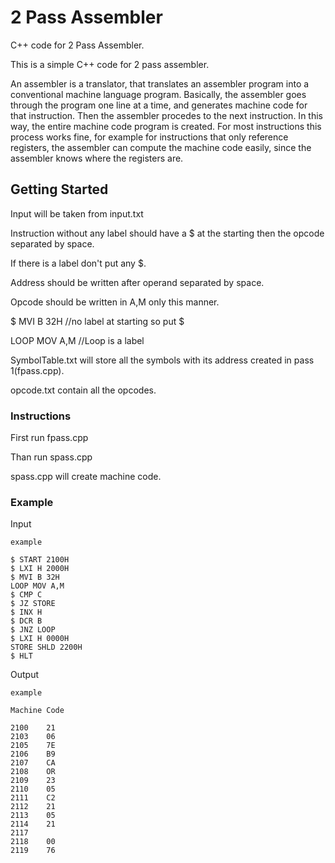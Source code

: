# 2 Pass Assembler

C++ code for 2 Pass Assembler.

This is a simple C++ code for 2 pass assembler.


An assembler is a translator, that translates an assembler program into a conventional machine language program. Basically, the assembler goes through the program one line at a time, and generates machine code for that instruction. Then the assembler procedes to the next instruction. In this way, the entire machine code program is created. For most instructions this process works fine, for example for instructions that only reference registers, the assembler can compute the machine code easily, since the assembler knows where the registers are.

## Getting Started

Input will be taken from input.txt

Instruction without any label should have a $ at the starting then the opcode separated by space.

If there is a label don't put any $.

Address should be written after operand separated by space.

Opcode should be written in A,M only this manner.

$ MVI B 32H   //no label at starting so put $

LOOP MOV A,M  //Loop is a label 


SymbolTable.txt will store all the symbols with its address created in pass 1(fpass.cpp). 

opcode.txt contain all the opcodes.


### Instructions

First run fpass.cpp

Than run spass.cpp

spass.cpp will create machine code.

### Example
Input

```
example

$ START 2100H
$ LXI H 2000H
$ MVI B 32H
LOOP MOV A,M
$ CMP C
$ JZ STORE
$ INX H
$ DCR B
$ JNZ LOOP
$ LXI H 0000H
STORE SHLD 2200H
$ HLT

```
Output

```
example

Machine Code

2100    21
2103    06
2105    7E
2106    B9
2107    CA
2108    OR
2109    23
2110    05
2111    C2
2112    21
2113    05
2114    21
2117
2118    00
2119    76

```




